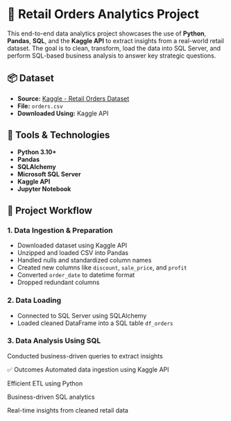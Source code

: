 # 🛒 Retail Orders Analytics Project

This end-to-end data analytics project showcases the use of **Python**, **Pandas**, **SQL**, and the **Kaggle API** to extract insights from a real-world retail dataset. The goal is to clean, transform, load the data into SQL Server, and perform SQL-based business analysis to answer key strategic questions.

## 📦 Dataset

- **Source:** [Kaggle - Retail Orders Dataset](https://www.kaggle.com/datasets/ankitbansal06/retail-orders)
- **File:** `orders.csv`
- **Downloaded Using:** Kaggle API

## 🧰 Tools & Technologies

- **Python 3.10+**
- **Pandas**
- **SQLAlchemy**
- **Microsoft SQL Server**
- **Kaggle API**
- **Jupyter Notebook**

## 🔁 Project Workflow

### 1. Data Ingestion & Preparation
- Downloaded dataset using Kaggle API
- Unzipped and loaded CSV into Pandas
- Handled nulls and standardized column names
- Created new columns like `discount`, `sale_price`, and `profit`
- Converted `order_date` to datetime format
- Dropped redundant columns

### 2. Data Loading
- Connected to SQL Server using SQLAlchemy
- Loaded cleaned DataFrame into a SQL table `df_orders`

### 3. Data Analysis Using SQL
Conducted business-driven queries to extract insights

✅ Outcomes
Automated data ingestion using Kaggle API

Efficient ETL using Python

Business-driven SQL analytics

Real-time insights from cleaned retail data
